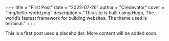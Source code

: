 +++
title = "First Post"
date = "2022-07-26"
author = "Credevator"
cover = "img/hello-world.png"
description = "This site is built using Hugo, The world’s fastest framework for building websites. The theme used is terminal."
+++

This is a first post used a placeholder. More content will be added soon.